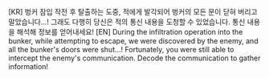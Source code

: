 [KR]
벙커 잠입 작전 후 탈출하는 도중, 적에게 발각되어 벙커의 모든 문이 닫혀 버리고 말았습니다...! 그래도 다행히 당신은 적의 통신 내용을 도청할 수 있었습니다. 통신 내용을 해석해 정보를 얻어내세요!
[EN]
During the infiltration operation into the bunker, while attempting to escape, we were discovered by the enemy, and all the bunker's doors were shut...! Fortunately, you were still able to intercept the enemy's communication. Decode the communication to gather information!
